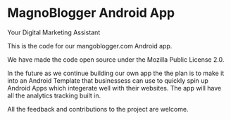 # MagnoBlogger Android App
Your Digital Marketing Assistant 

This is the code for our mangoblogger.com Android app. 

We have made the code open source under the Mozilla Public License 2.0. 

In the future as we continue building our own app the the plan is to make it into an Android Template that businessess can use to quickly spin up Android Apps which integerate well with their websites. The app will have all the analytics tracking built in.

All the feedback and contributions to the project are welcome. 
